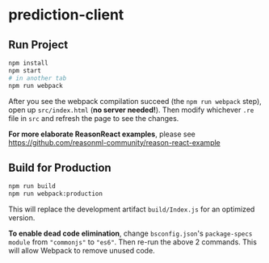 # prediction-client

## Run Project

```sh
npm install
npm start
# in another tab
npm run webpack
```

After you see the webpack compilation succeed (the `npm run webpack` step), open up `src/index.html` (**no server needed!**). Then modify whichever `.re` file in `src` and refresh the page to see the changes.

**For more elaborate ReasonReact examples**, please see https://github.com/reasonml-community/reason-react-example

## Build for Production

```sh
npm run build
npm run webpack:production
```

This will replace the development artifact `build/Index.js` for an optimized version.

**To enable dead code elimination**, change `bsconfig.json`'s `package-specs` `module` from `"commonjs"` to `"es6"`. Then re-run the above 2 commands. This will allow Webpack to remove unused code.
